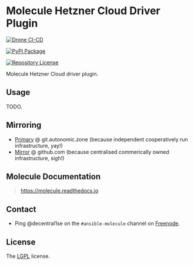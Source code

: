 # Molecule Hetzner Cloud Driver Plugin

[![Drone CI-CD](https://drone.autonomic.zone/api/badges/autonomic-cooperative/molecule-hetznercloud/status.svg)](https://drone.autonomic.zone/autonomic-cooperative/molecule-hetznercloud)

[![PyPI Package](https://badge.fury.io/py/molecule-hetznercloud.svg)](https://badge.fury.io/py/molecule-hetznercloud)

[![Repository License](https://img.shields.io/badge/license-LGPL-brightgreen.svg)](LICENSE)

Molecule Hetzner Cloud driver plugin.

## Usage

TODO.

## Mirroring

- [Primary](https://git.autonomic.zone/autonomic-cooperative/molecule-hetznercloud) @ git.autonomic.zone (because independent cooperatively run infrastructure, yay!)
- [Mirror](https://github.com/ansible-community/molecule-hetznercloud) @ github.com (because centralised commerically owned infrastructure, sigh!)

## Molecule Documentation

> https://molecule.readthedocs.io

## Contact

- Ping @decentral1se on the `#ansible-molecule` channel on [Freenode](https://freenode.net).

## License

The [LGPL](https://www.gnu.org/licenses/lgpl-3.0.en.html) license.
